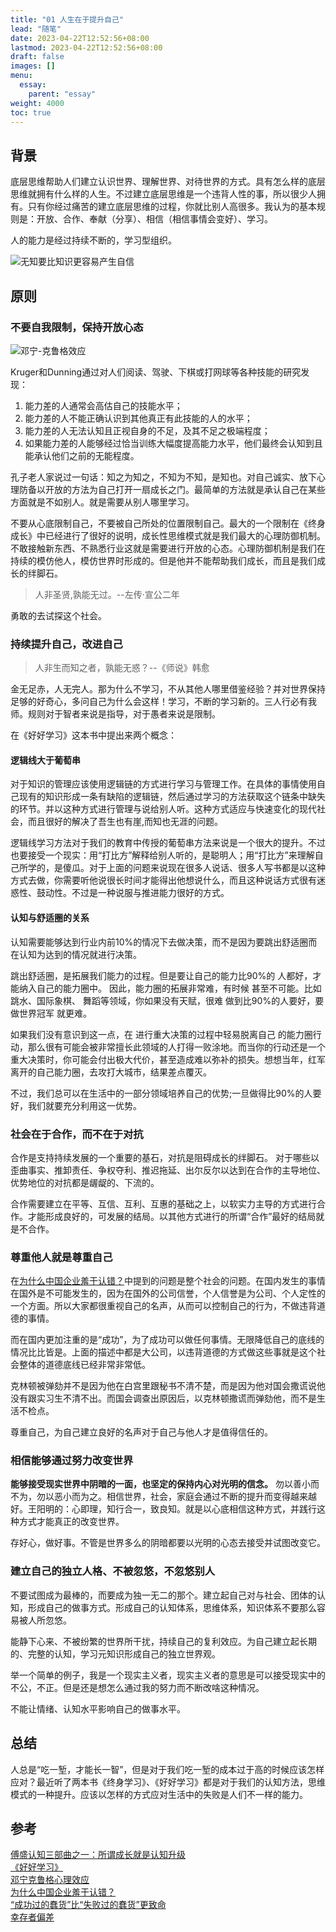 ```yaml
---
title: "01 人生在于提升自己"
lead: "随笔"
date: 2023-04-22T12:52:56+08:00
lastmod: 2023-04-22T12:52:56+08:00
draft: false
images: []
menu:
  essay:
    parent: "essay"
weight: 4000
toc: true
---
```


## 背景

底层思维帮助人们建立认识世界、理解世界、对待世界的方式。具有怎么样的底层思维就拥有什么样的人生。不过建立底层思维是一个违背人性的事，所以很少人拥有。只有你经过痛苦的建立底层思维的过程，你就比别人高很多。我认为的基本规则是：开放、合作、奉献（分享）、相信（相信事情会变好）、学习。

人的能力是经过持续不断的，学习型组织。

![无知要比知识更容易产生自信](images/essay/00-01-01.webp)

## 原则

### 不要自我限制，保持开放心态

![邓宁-克鲁格效应](images/essay/00-01-02.webp)

Kruger和Dunning通过对人们阅读、驾驶、下棋或打网球等各种技能的研究发现：
1. 能力差的人通常会高估自己的技能水平；
2. 能力差的人不能正确认识到其他真正有此技能的人的水平；
3. 能力差的人无法认知且正视自身的不足，及其不足之极端程度；
4. 如果能力差的人能够经过恰当训练大幅度提高能力水平，他们最终会认知到且能承认他们之前的无能程度。

孔子老人家说过一句话：知之为知之，不知为不知，是知也。对自己诚实、放下心理防备以开放的方法为自己打开一扇成长之门。最简单的方法就是承认自己在某些方面就是不如别人。就是需要从别人哪里学习。

不要从心底限制自己，不要被自己所处的位置限制自己。最大的一个限制在《终身成长》中已经进行了很好的说明，成长性思维模式就是我们最大的心理防御机制。不敢接触新东西、不熟悉行业这就是需要进行开放的心态。心理防御机制是我们在持续的模仿他人，模仿世界时形成的。但是他并不能帮助我们成长，而且是我们成长的绊脚石。

> 人非圣贤,孰能无过。--左传·宣公二年

勇敢的去试探这个社会。

### 持续提升自己，改进自己

> 人非生而知之者，孰能无惑？--《师说》韩愈

金无足赤，人无完人。那为什么不学习，不从其他人哪里借鉴经验？并对世界保持足够的好奇心，多问自己为什么会这样！学习，不断的学习新的。三人行必有我师。规则对于智者来说是指导，对于愚者来说是限制。

在《好好学习》这本书中提出来两个概念：

#### 逻辑线大于葡萄串

  对于知识的管理应该使用逻辑链的方式进行学习与管理工作。在具体的事情使用自己现有的知识形成一条有缺陷的逻辑链，然后通过学习的方法获取这个链条中缺失的环节。并以这种方式进行管理与说给别人听。这种方式适应与快速变化的现代社会，而且很好的解决了吾生也有崖,而知也无涯的问题。

  逻辑线学习方法对于我们的教育中传授的葡萄串方法来说是一个很大的提升。不过也要接受一个现实：用“打比方”解释给别人听的，是聪明人；用“打比方”来理解自己所学的，是傻瓜。对于上面的问题来说现在很多人说话、很多人写书都是以这种方式去做，你需要听他说很长时间才能得出他想说什么，而且这种说话方式很有迷惑性、鼓动性。不过是一种说服与推进能力很好的方式。

#### 认知与舒适圈的关系

认知需要能够达到行业内前10%的情况下去做决策，而不是因为要跳出舒适圈而在认知为达到的情况就进行决策。

跳出舒适圈，是拓展我们能力的过程。但是要让自己的能力比90%的 人都好，才能纳入自己的能力圈中。 因此，能力圈的拓展非常难，有时候 甚至不可能。比如跳水、国际象棋、 舞蹈等领域，你如果没有天赋，很难 做到比90%的人要好，要做世界冠军 就更难。

如果我们没有意识到这一点，在 进行重大决策的过程中轻易脱离自己 的能力圈行动，那么很有可能会被非常擅长此领域的人打得一败涂地。而当你的行动还是一个重大决策时，你可能会付出极大代价，甚至造成难以弥补的损失。想想当年，红军离开的自己能力圈，去攻打大城市，结果差点覆灭。

不过，我们总可以在生活中的一部分领域培养自己的优势;一旦做得比90%的人要好，我们就要充分利用这一优势。

### 社会在于合作，而不在于对抗
合作是支持持续发展的一个重要的基石，对抗是阻碍成长的绊脚石。 对于哪些以歪曲事实、推卸责任、争权夺利、推迟拖延、出尔反尔以达到在合作的主导地位、优势地位的对抗都是龌龊的、下流的。

合作需要建立在平等、互信、互利、互惠的基础之上，以软实力主导的方式进行合作。才能形成良好的，可发展的结局。以其他方式进行的所谓“合作”最好的结局就是不合作。

### 尊重他人就是尊重自己
在[为什么中国企业羞于认错？](https://www.infoq.cn/article/SPdSii6cBKoDiWsPr0J1)中提到的问题是整个社会的问题。在国内发生的事情在国外是不可能发生的，因为在国外的公司信誉，个人信誉是为公司、个人定性的一个方面。所以大家都很重视自己的名声，从而可以控制自己的行为，不做违背道德的事情。

而在国内更加注重的是“成功”，为了成功可以做任何事情。无限降低自己的底线的情况比比皆是。上面的描述中都是大公司，以违背道德的方式做这些事就是这个社会整体的道德底线已经非常非常低。

克林顿被弹劾并不是因为他在白宫里跟秘书不清不楚，而是因为他对国会撒谎说他没有跟实习生不清不出。而国会调查出原因后，以克林顿撒谎而弹劾他，而不是生活不检点。

尊重自己，为自己建立良好的名声对于自己与他人才是值得信任的。

### 相信能够通过努力改变世界

**能够接受现实世界中阴暗的一面，也坚定的保持内心对光明的信念。** 勿以善小而不为，勿以恶小而为之。相信世界，社会，家庭会通过不断的提升而变得越来越好。王阳明的：心即理，知行合一，致良知。就是以心底相信这种方式，并践行这种方式才能真正的改变世界。

存好心，做好事。不管是世界多么的阴暗都要以光明的心态去接受并试图改变它。

### 建立自己的独立人格、不被忽悠，不忽悠别人

不要试图成为最棒的，而要成为独一无二的那个。建立起自己对与社会、团体的认知，形成自己的做事方式。形成自己的认知体系，思维体系，知识体系不要那么容易被人所忽悠。

能静下心来、不被纷繁的世界所干扰，持续自己的复利效应。为自己建立起长期的、完整的认知，学习元知识形成自己的独立世界观。

举一个简单的例子，我是一个现实主义者，现实主义者的意思是可以接受现实中的不公，不正。但是还是想怎么通过我的努力而不断改啥这种情况。

不能让情绪、认知水平影响自己的做事水平。

## 总结

人总是“吃一堑，才能长一智”，但是对于我们吃一堑的成本过于高的时候应该怎样应对？最近听了两本书《终身学习》、《好好学习》都是对于我们的认知方法，思维模式的一种提升。应该以怎样的方式应对生活中的失败是人们不一样的能力。

## 参考

[傅盛认知三部曲之一：所谓成长就是认知升级](https://36kr.com/p/5065824) <br>
[《好好学习》](https://book.douban.com/subject/26952718/) <br>
[邓宁克鲁格心理效应](https://baike.baidu.com/item/%E8%BE%BE%E5%85%8B%E6%95%88%E5%BA%94/5639178?fr=aladdin) <br>
[为什么中国企业羞于认错？](https://www.infoq.cn/article/SPdSii6cBKoDiWsPr0J1) <br>
[“成功过的蠢货”比“失败过的蠢货”更致命](http://finance.sina.com.cn/money/fund/fundzmt/2019-11-01/doc-iicezuev6522535.shtml) <br>
[幸存者偏差](https://baike.baidu.com/item/%E5%B9%B8%E5%AD%98%E8%80%85%E5%81%8F%E5%B7%AE/10313799?fr=aladdin) <br>
